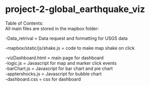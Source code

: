 # project-2-global_earthquake_viz

Table of Contents:  
All main files are stored in the mapbox folder:

-Data_retrival = Data request and formatting for USGS data

-mapbox/static/js/shake.js = code to make map shake on click

-vizDashboard.html = main page for dashboard  
-logic.js = Javascript for map and marker click events  
-barChart.js = Javascript for bar chart and pie chart  
-apptershocks.js = Javascript for bubble chart  
-dashboard.css = css for dashboard  
